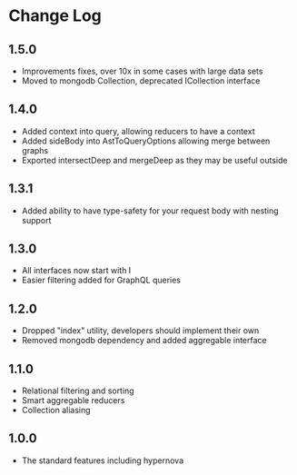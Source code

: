 # Change Log

## 1.5.0

- Improvements fixes, over 10x in some cases with large data sets
- Moved to mongodb Collection, deprecated ICollection interface

## 1.4.0

- Added context into query, allowing reducers to have a context
- Added sideBody into AstToQueryOptions allowing merge between graphs
- Exported intersectDeep and mergeDeep as they may be useful outside

## 1.3.1

- Added ability to have type-safety for your request body with nesting support

## 1.3.0

- All interfaces now start with I
- Easier filtering added for GraphQL queries

## 1.2.0

- Dropped "index" utility, developers should implement their own
- Removed mongodb dependency and added aggregable interface

## 1.1.0

- Relational filtering and sorting
- Smart aggregable reducers
- Collection aliasing

## 1.0.0

- The standard features including hypernova
